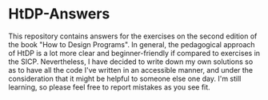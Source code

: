 # HtDP-Answers
This repository contains answers for the exercises on the second edition of the book "How to Design Programs". In general, the pedagogical approach of HtDP is a lot more clear and beginner-friendly if compared to exercises in the SICP. 
Nevertheless, I have decided to write down my own solutions so as to have all the code I've written in an accessible manner, and under the consideration that it might be helpful to someone else one day. I'm still learning, so please feel free to report mistakes as you see fit.
